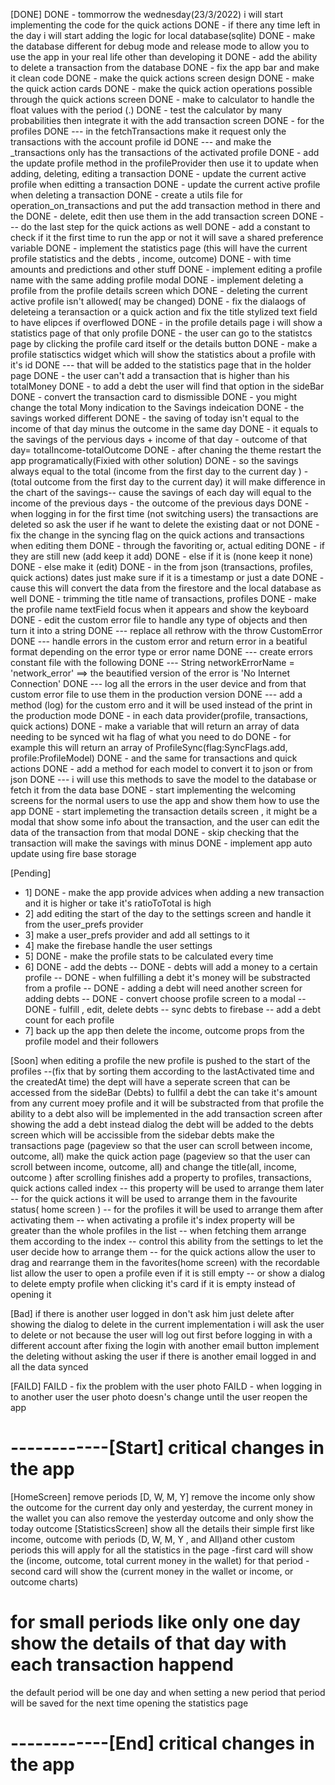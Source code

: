 [DONE]
DONE - tommorrow the wednesday(23/3/2022) i will start implementing the code for the quick actions
DONE - if there any time left in the day i will start adding the logic for local database(sqlite)
DONE - make the database different for debug mode and release mode to allow you to use the app in your real life other than developing it
DONE - add the ability to delete a transaction from the database
DONE - fix the app bar and make it clean code
DONE - make the quick actions screen design
DONE - make the quick action cards
DONE - make the quick action operations possible through the quick actions screen
DONE - make to calculator to handle the float values with the period (.)
DONE - test the calculator by many probabilities then integrate it with the add transaction screen
DONE - for the profiles
DONE --- in the fetchTransactions make it request only the transactions with the account profile id
DONE --- and make the \_transactions only has the transactions of the activated profile
DONE - add the update profile method in the profileProvider then use it to update when adding, deleting, editing a transaction
DONE - update the current active profile when editting a transaction
DONE - update the current active profile when deleting a transaction
DONE - create a utils file for operation_on_transactions and put the add transaction method in there and the
DONE - delete, edit then use them in the add transaction screen
DONE --- do the last step for the quick actions as well
DONE - add a constant to check if it the first time to run the app or not it will save a shared preference variable
DONE - implement the statistics page (this will have the current profile statistics and the debts , income, outcome)
DONE - with time amounts and predictions and other stuff
DONE - implement editing a profile name with the same adding profile modal
DONE - implement deleting a profile from the profile details screen which
DONE - deleting the current active profile isn't allowed( may be changed)
DONE - fix the dialaogs of deleteing a teransaction or a quick action and fix the title stylized text field to have elipces if overflowed
DONE - in the profile details page i will show a statistics page of that only profile
DONE - the user can go to the statistcs page by clicking the profile card itself or the details button
DONE - make a profile statisctics widget which will show the statistics about a profile with it's id
DONE --- that will be added to the statistics page that in the holder page
DONE - the user can't add a transaction that is higher than his totalMoney
DONE - to add a debt the user will find that option in the sideBar
DONE - convert the transaction card to dismissible
DONE - you might change the total Mony indication to the Savings indeication
DONE - the savings worked different
DONE - the saving of today isn't equal to the income of that day minus the outcome in the same day
DONE - it equals to the savings of the pervious days + income of that day - outcome of that day= totalIncome-totalOutcome
DONE - after chaning the theme restart the app programatically(Fixied with other solution)
DONE - so the savings always equal to the total (income from the first day to the current day ) - (total outcome from the first day to the current day) it will make difference in the chart of the savings-- cause the savings of each day will equal to the income of the previous days - the outcome of the previous days
DONE - when logging in for the first time (not switching users) the transactions are deleted so ask the user if he want to delete the existing daat or not
DONE - fix the change in the syncing flag on the quick actions and transactions when editing them
DONE - through the favoriting or, actual editing
DONE - if they are still new (add keep it add)
DONE - else if it is (none keep it none)
DONE - else make it (edit)
DONE - in the from json (transactions, profiles, quick actions) dates just make sure if it is a timestamp or just a date
DONE - cause this will convert the data from the firestore and the local database as well
DONE - trimming the title name of transactions, profiles
DONE - make the profile name textField focus when it appears and show the keyboard
DONE - edit the custom error file to handle any type of objects and then turn it into a string
DONE --- replace all rethrow with the throw CustomError
DONE --- handle errors in the custom error and return error in a beatiful format depending on the error type or error name
DONE --- create errors constant file with the following
DONE --- String networkErrorName = 'network_error' ==> the beautified version of the error is 'No Internet Connection'
DONE --- log all the errors in the user device and from that custom error file to use them in the production version
DONE --- add a method (log) for the custom erro and it will be used instead of the print in the production mode
DONE - in each data provider(profile, transactions, quick actions)
DONE - make a variable that will return an array of data needing to be synced wit ha flag of what you need to do
DONE - for example this will return an array of ProfileSync(flag:SyncFlags.add, profile:ProfileModel)
DONE - and the same for transactions and quick actions
DONE - add a method for each model to convert it to json or from json
DONE --- i will use this methods to save the model to the database or fetch it from the data base
DONE - start implementing the welcoming screens for the normal users to use the app and show them how to use the app
DONE - start implemeting the transaction details screen , it might be a modal that show some info about the transaction, and the user can edit the data of the transaction from that modal
DONE - skip checking that the transaction will make the savings with minus
DONE - implement app auto update using fire base storage

[Pending]
- 1] DONE - make the app provide advices when adding a new transaction and it is higher or take it's ratioToTotal is high
- 2] add editing the start of the day to the settings screen and handle it from the user_prefs provider
- 3] make a user_prefs provider and add all settings to it
- 4] make the firebase handle the user settings
- 5] DONE -  make the profile stats to be calculated every time
- 6] DONE - add the debts
-- DONE -  debts will add a money to a certain profile
-- DONE -  when fulfilling a debt it's money will be substracted from a profile
-- DONE -  adding a debt will need another screen for adding debts
-- DONE -  convert choose profile screen to a modal
-- DONE -  fulfill , edit, delete debts
-- sync debts to firebase
-- add a debt count for each profile
- 7] back up the app then delete the income, outcome props from the profile model and their followers




[Soon]
when editing a profile the new profile is pushed to the start of the profiles
--(fix that by sorting them according to the lastActivated time and the createdAt time)
the dept will have a seperate screen that can be accessed from the sideBar (Debts)
to fullfil a debt the can take it's amount from any current moey profile and it will be substracted from that profile
the ability to a debt also will be implemented in the add transaction screen after showing the add a debt instead dialog the debt will be added to the debts screen which will be accissible from the sidebar debts
make the transactions page (pageview so that the user can scroll between income, outcome, all)
make the quick action page (pageview so that the user can scroll between income, outcome, all)
and change the title(all, income, outcome ) after scrolling finishes
add a property to profiles, transactions, quick actions called index
-- this property will be used to arrange them later
-- for the quick actions it will be used to arrange them in the favourite status( home screen )
-- for the profiles it will be used to arrange them after activating them
-- when activating a profile it's index property will be greater than the whole profiles in the list
-- when fetching them arrange them according to the index
-- control this ability from the settings to let the user decide how to arrange them
-- for the quick actions allow the user to drag and rearrange them in the favorites(home screen) with the recordable list
allow the user to open a profile even if it is still empty
-- or show a dialog to delete empty profile when clicking it's card if it is empty instead of opening it

[Bad]
if there is another user logged in don't ask him just delete after showing the dialog to delete
in the current implementation i will ask the user to delete or not
because the user will log out first before logging in with a different account
after fixing the login with another email button implement the deleting without asking the user if there is another email logged in and all the data synced

[FAILD]
FAILD - fix the problem with the user photo
FAILD - when logging in to another user the user photo doesn's change until the user reopen the app

# ------------[Start] critical changes in the app

[HomeScreen] remove periods [D, W, M, Y]
remove the income
only show the outcome for the current day only and yesterday, the current money in the wallet
you can also remove the yesterday outcome and only show the today outcome
[StatisticsScreen]
show all the details their
simple first like income, outcome with periods (D, W, M, Y , and All)and other custom periods
this will apply for all the statistics in the page
-first card will show the (income, outcome, total current money in the wallet) for that period
-second card will show the (current money in the wallet or income, or outcome charts)

# for small periods like only one day show the details of that day with each transaction happend

the default period will be one day and when setting a new period that period will be saved for the next time opening the statistics page

# ------------[End] critical changes in the app
